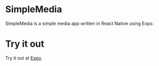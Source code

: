 # SimpleMedia

SimpleMedia is a simple media app written in React Native using Expo.

# Try it out

Try it out at [Expo](https://exp.host/@bakhtiararifin/SimpleMedia).
